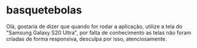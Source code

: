 # basquetebolas

Olá, gostaria de dizer que quando for rodar a aplicação, utilize a tela do "Samsung Galaxy S20 Ultra", por falta de conhecimento as telas não foram criadas de forma responsiva, desculpa por isso, atenciosamente.